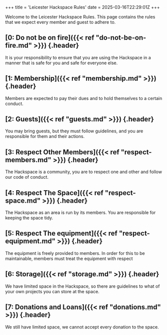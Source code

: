 +++
title = 'Leicester Hackspace Rules'
date = 2025-03-16T22:29:01Z
+++

Welcome to the Leicester Hackspace Rules. This page contains the rules that we expect every member and guest to adhere
to.

## [0: Do not be on fire]({{< ref "do-not-be-on-fire.md" >}}) {.header}
It is your responsibility to ensure that you are using the Hackspace in a manner that is safe for you and safe for
everyone else.

## [1: Membership]({{< ref "membership.md" >}}) {.header}
Members are expected to pay their dues and to hold themselves to a certain conduct.

## [2: Guests]({{< ref "guests.md" >}}) {.header}
You may bring guests, but they must follow guidelines, and you are responsible for them and their actions.

## [3: Respect Other Members]({{< ref "respect-members.md" >}}) {.header}
The Hackspace is a community, you are to respect one and other and follow our code of conduct.

## [4: Respect The Space]({{< ref "respect-space.md" >}}) {.header}
The Hackspace as an area is run by its members. You are responsible for keeping the space tidy.

## [5: Respect The equipment]({{< ref "respect-equipment.md" >}}) {.header}
The equipment is freely provided to members. In order for this to be maintainable, members must treat the equipment with
respect

## [6: Storage]({{< ref "storage.md" >}}) {.header}
We have limited space in the Hackspace, so there are guidelines to what of your own projects you can store at the
space.

## [7: Donations and Loans]({{< ref "donations.md" >}}) {.header}
We still have limited space, we cannot accept every donation to the space.
